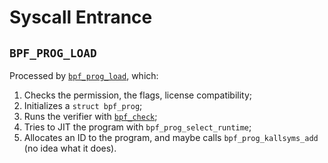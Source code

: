 # Syscall Entrance

## `BPF_PROG_LOAD`

Processed by [`bpf_prog_load`](https://github.com/torvalds/linux/blob/4dc12f37a8e98e1dca5521c14625c869537b50b6/kernel/bpf/syscall.c#L2463-L2655), which:

1. Checks the permission, the flags, license compatibility;
2. Initializes a `struct bpf_prog`;
3. Runs the verifier with [`bpf_check`](../verifier/verifier.md);
4. Tries to JIT the program with `bpf_prog_select_runtime`;
5. Allocates an ID to the program, and maybe calls `bpf_prog_kallsyms_add` (no idea what it does).

<!-- TODO: Find out what `bpf_prog_kallsyms_add` does (seemingly adding the program to a list of kernel symbols) -->
